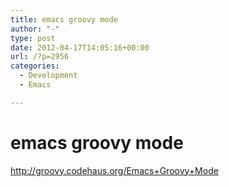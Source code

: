 ```yaml
---
title: emacs groovy mode
author: "-"
type: post
date: 2012-04-17T14:05:16+00:00
url: /?p=2956
categories:
  - Development
  - Emacs

---
```

# emacs groovy mode
<http://groovy.codehaus.org/Emacs+Groovy+Mode>